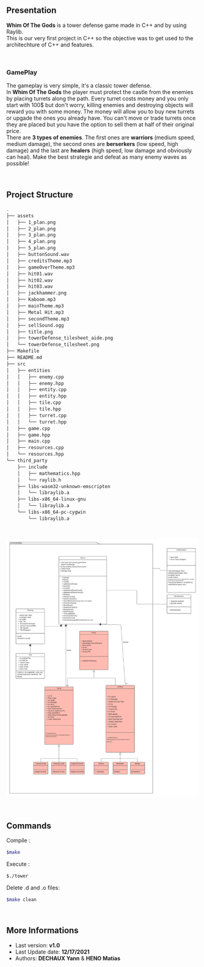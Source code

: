 </br>

## Presentation

**Whim Of The Gods** is a tower defense game made in C++ and by using Raylib.</br> 
This is our very first project in C++ so the objective was to get used to the architechture of C++ and features.

</br>

### **GamePlay**

The gameplay is very simple, it's a classic tower defense. </br>
In **Whim Of The Gods** the player must protect the castle from the enemies by placing turrets along the path. Every turret costs money and you only start with 100$ but don't worry, killing enemies and destroying objects will reward you with some money. The money will allow you to buy new turrets or upgade the ones you already have. You can't move or trade turrets once they are placed but you have the option to sell them at half of their original price. </br>
There are **3 types of enemies**. The first ones are **warriors** (medium speed, medium damage), the second ones are **berserkers** (low speed, high damage) and the last are **healers** (high speed, low damage and obviously can heal). Make the best strategie and defeat as many enemy waves as possible!

</br>


## Project Structure

``` sh
.
├── assets
│   ├── 1_plan.png
│   ├── 2_plan.png
│   ├── 3_plan.png
│   ├── 4_plan.png
│   ├── 5_plan.png
│   ├── buttonSound.wav
│   ├── creditsTheme.mp3
│   ├── gameOverTheme.mp3
│   ├── hit01.wav
│   ├── hit02.wav
│   ├── hit03.wav
│   ├── jackhammer.png
│   ├── Kaboom.mp3
│   ├── mainTheme.mp3
│   ├── Metal Hit.mp3
│   ├── secondTheme.mp3
│   ├── sellSound.ogg
│   ├── title.png
│   ├── towerDefense_tilesheet_aide.png
│   └── towerDefense_tilesheet.png
├── Makefile
├── README.md
├── src
│   ├── entities
│   │   ├── enemy.cpp
│   │   ├── enemy.hpp
│   │   ├── entity.cpp
│   │   ├── entity.hpp
│   │   ├── tile.cpp
│   │   ├── tile.hpp
│   │   ├── turret.cpp
│   │   └── turret.hpp
│   ├── game.cpp
│   ├── game.hpp
│   ├── main.cpp
│   ├── resources.cpp
│   └── resources.hpp
└── third_party
    ├── include
    │   ├── mathematics.hpp
    │   └── raylib.h
    ├── libs-wasm32-unknown-emscripten
    │   └── libraylib.a
    ├── libs-x86_64-linux-gnu
    │   └── libraylib.a
    └── libs-x86_64-pc-cygwin
        └── libraylib.a
```
</br>


![uml](docs/diagram-uml.png)

</br>

## Commands

Compile :
``` sh
$make 
```
Execute :
``` sh
$./tower
```
Delete .d and .o files:
``` sh
$make clean
```

</br>

## More Informations

- Last version: **v1.0**
- Last Update date: **12/17/2021**
- Authors: **DECHAUX Yann** & **HENO Matias**